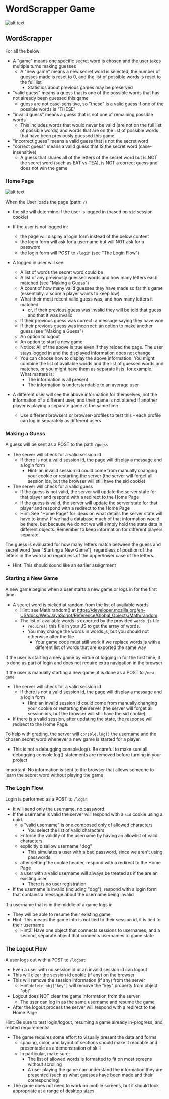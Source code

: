 # WordScrapper Game

![alt text](<Screenshot 2024-04-11 184154.png>)
 

## WordScrapper



For all the below: 
- A "game" means one specific secret word is chosen and the user takes multiple turns making guesses
  - A "new game" means a new secret word is selected, the number of guesses made is reset to 0, and the list of possible words is reset to the full list
    - Statistics about previous games may be preserved
- "valid guess" means a guess that is one of the possible words that has not already been guessed this game
  - guess are not case-sensitive, so "these" is a valid guess if one of the possible words is "THESE"
- "invalid guess" means a guess that is not one of remaining possible words
  - This includes words that would never be valid (are not on the full list of possible words) and words that are on the list of possible words that have been previously guessed this game.
- "incorrect guess" means a valid guess that is not the secret word
- "correct guess" means a valid guess that IS the secret word (case-insensitive)
  - A guess that shares all of the letters of the secret word but is NOT the secret word (such as EAT vs TEA), is NOT a correct guess and does not win the game

### Home Page

![alt text](<Screenshot 2024-04-15 141203-1.png>)

When the User loads the page (path: `/`)
- the site will determine if the user is logged in (based on `sid` session cookie)

- If the user is not logged in:
  - the page will display a login form instead of the below content
  - the login form will ask for a username but will NOT ask for a password
  - the login form will POST to `/login` (see "The Login Flow")

- A logged in user will see:
  - A list of words the secret word could be
  - A list of any previously guessed words and how many letters each matched (see "Making a Guess")
  - A count of how many valid guesses they have made so far this game (essentially, a score a player wants to keep low)
  - What their most recent valid guess was, and how many letters it matched
    - or, if their previous guess was invalid they will be told that guess and that it was invalid
  - If their previous guess was correct: a message saying they have won
  - If their previous guess was incorrect: an option to make another guess (see "Making a Guess")
  - An option to logout
  - An option to start a new game
  - Notice: All of the above is true even if they reload the page. The user stays logged in and the displayed information does not change
  - You can choose how to display the above information.  You might combine the list of available words and the list of guessed words and matches, or you might have them as separate lists, for example. What matters is:
    - The information is all present
    - The information is understandable to an average user

- A different user will see the above information for themselves, not the information of a different user, and their game is not altered if another player is playing a separate game at the same time
  - Use different browsers or browser-profiles to test this - each profile can log in separately as different users

### Making a Guess

A guess will be sent as a POST to the path `/guess`
- The server will check for a valid session id
  - If there is not a valid session id, the page will display a message and a login form
    - Hint: an invalid session id could come from manually changing your cookie or restarting the server (the server will forget all session ids, but the browser will still have the sid cookie)
- The server will check for a valid guess
  - If the guess is not valid, the server will update the server state for that player and respond with a redirect to the Home Page 
  - If the guess is valid, the server will update the server state for that player and respond with a redirect to the Home Page
  - Hint: See "Home Page" for ideas on what details the server state will have to know.  If we had a database much of that information would be there, but because we do not we will simply hold the state data in different objects.  Remember to keep information for different players separate.

The guess is evaluated for how many letters match between the guess and secret word (see "Starting a New Game"), regardless of position of the letters in the word and regardless of the upper/lower case of the letters.  
- Hint: This should sound like an earlier assignment

### Starting a New Game

A new game begins when a user starts a new game or logs in for the first time.
- A secret word is picked at random from the list of available words
  - Hint: see Math.random() at https://developer.mozilla.org/en-US/docs/Web/JavaScript/Reference/Global_Objects/Math/random
  - The list of available words is exported by the provided `words.js` file
    - `require()` this file in your JS to get the array of words.
    - You may change the words in words.js, but you should not otherwise alter the file.
      - Your game code must still work if we replace words.js with a different list of words that are exported the same way

If the user is starting a new game by virtue of logging in for the first time, it is done as part of login and does not require extra navigation in the browser

If the user is manually starting a new game, it is done as a POST to `/new-game`
- The server will check for a valid session id
  - If there is not a valid session id, the page will display a message and a login form
    - Hint: an invalid session id could come from manually changing your cookie or restarting the server (the server will forget all session ids, but the browser will still have the sid cookie)
- If there is a valid session, after updating the state, the response will redirect to the Home Page.

To help with grading, the server will `console.log()` the username and the chosen secret word whenever a new game is started for a player.
- This is not a debugging console.log().  Be careful to make sure all debugging console.log() statements are removed before turning in your project

Important: No information is sent to the browser that allows someone to learn the secret word without playing the game

### The Login Flow

Login is performed as a POST to `/login`
- It will send only the username, no password
- If the username is valid the server will respond with a `sid` cookie using a uuid.
  - a "valid username" is one composed only of allowed characters
    - You select the list of valid characters
  - Enforce the validity of the username by having an allowlist of valid characters
  - explicitly disallow username "dog" 
    - This simulates a user with a bad password, since we aren't using passwords
  - after setting the cookie header, respond with a redirect to the Home Page
  - a user with a valid username will always be treated as if the are an existing user
    - There is no user registration
- If the username is invalid (including "dog"), respond with a login form that contains a message about the username being invalid

If a username that is in the middle of a game logs in
- They will be able to resume their existing game
- Hint: This means the game info is not tied to their session id, it is tied to their username
  - Hint2: Have one object that connects sessions to usernames, and a second, separate object that connects usernames to game state

### The Logout Flow

A user logs out with a POST to `/logout`
- Even a user with no session id or an invalid session id can logout
- This will clear the session id cookie (if any) on the browser
- This will remove the session information (if any) from the server
  - Hint `delete obj["key"]` will remove the "key" property from object "obj"
- Logout does NOT clear the game information from the server
  - The user can log in as the same username and resume the game
- After the logout process the server will respond with a redirect to the Home Page

Hint: Be sure to test login/logout, resuming a game already in-progress, and related requirements!



- The game requires some effort to visually present the data and forms
  - spacing, color, and layout of sections should make it readable and presentable as a demonstration of skill
  - In particular, make sure:
    - The list of allowed words is formatted to fit on most screens without scrolling
    - A user playing the game can understand the information they are presented (such as what guesses have been made and their corresponding) 
- The game does not need to work on mobile screens, but it should look appropriate at a range of desktop sizes

